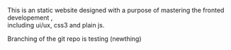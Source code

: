 This is an static website designed with a purpose of mastering the fronted developement , 
<br>
including ui/ux, css3 and plain js.
<br>
<p>Branching of the git repo is testing (newthing)</p>